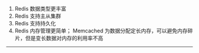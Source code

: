 1. Redis 数据类型更丰富
1. Redis 支持主从集群
1. Redis 支持持久化
1. Redis 内存管理更简单； Memcached 为数据分配定长内存，可以避免内存碎片，但是变长数据对内存的利用率不高

---
